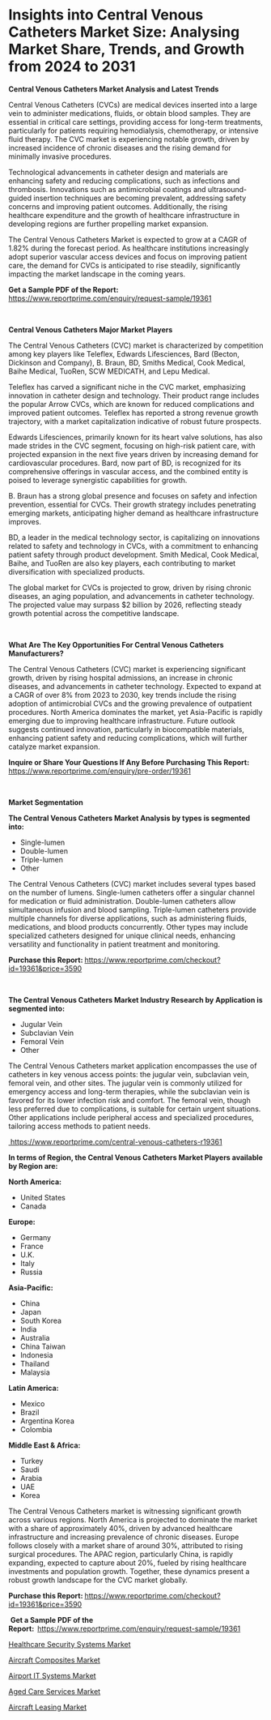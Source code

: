 <p><h1>Insights into Central Venous Catheters Market Size: Analysing Market Share, Trends, and Growth from 2024 to 2031</h1></p><p><strong>Central Venous Catheters Market Analysis and Latest Trends</strong></p>
<p><p>Central Venous Catheters (CVCs) are medical devices inserted into a large vein to administer medications, fluids, or obtain blood samples. They are essential in critical care settings, providing access for long-term treatments, particularly for patients requiring hemodialysis, chemotherapy, or intensive fluid therapy. The CVC market is experiencing notable growth, driven by increased incidence of chronic diseases and the rising demand for minimally invasive procedures. </p><p>Technological advancements in catheter design and materials are enhancing safety and reducing complications, such as infections and thrombosis. Innovations such as antimicrobial coatings and ultrasound-guided insertion techniques are becoming prevalent, addressing safety concerns and improving patient outcomes. Additionally, the rising healthcare expenditure and the growth of healthcare infrastructure in developing regions are further propelling market expansion. </p><p>The Central Venous Catheters Market is expected to grow at a CAGR of 1.82% during the forecast period. As healthcare institutions increasingly adopt superior vascular access devices and focus on improving patient care, the demand for CVCs is anticipated to rise steadily, significantly impacting the market landscape in the coming years.</p></p>
<p><strong>Get a Sample PDF of the Report:&nbsp;</strong> <a href="https://www.reportprime.com/enquiry/request-sample/19361?utm_campaign=99&utm_medium=2&utm_source=Github&utm_content=ia&utm_term=23112024&utm_id=central-venous-catheters">https://www.reportprime.com/enquiry/request-sample/19361</a></p>
<p>&nbsp;</p>
<p><strong>Central Venous Catheters Major Market Players</strong></p>
<p><p>The Central Venous Catheters (CVC) market is characterized by competition among key players like Teleflex, Edwards Lifesciences, Bard (Becton, Dickinson and Company), B. Braun, BD, Smiths Medical, Cook Medical, Baihe Medical, TuoRen, SCW MEDICATH, and Lepu Medical.</p><p>Teleflex has carved a significant niche in the CVC market, emphasizing innovation in catheter design and technology. Their product range includes the popular Arrow CVCs, which are known for reduced complications and improved patient outcomes. Teleflex has reported a strong revenue growth trajectory, with a market capitalization indicative of robust future prospects.</p><p>Edwards Lifesciences, primarily known for its heart valve solutions, has also made strides in the CVC segment, focusing on high-risk patient care, with projected expansion in the next five years driven by increasing demand for cardiovascular procedures. Bard, now part of BD, is recognized for its comprehensive offerings in vascular access, and the combined entity is poised to leverage synergistic capabilities for growth.</p><p>B. Braun has a strong global presence and focuses on safety and infection prevention, essential for CVCs. Their growth strategy includes penetrating emerging markets, anticipating higher demand as healthcare infrastructure improves.</p><p>BD, a leader in the medical technology sector, is capitalizing on innovations related to safety and technology in CVCs, with a commitment to enhancing patient safety through product development. Smith Medical, Cook Medical, Baihe, and TuoRen are also key players, each contributing to market diversification with specialized products.</p><p>The global market for CVCs is projected to grow, driven by rising chronic diseases, an aging population, and advancements in catheter technology. The projected value may surpass $2 billion by 2026, reflecting steady growth potential across the competitive landscape.</p></p>
<p>&nbsp;</p>
<p><strong>What Are The Key Opportunities For Central Venous Catheters Manufacturers?</strong></p>
<p><p>The Central Venous Catheters (CVC) market is experiencing significant growth, driven by rising hospital admissions, an increase in chronic diseases, and advancements in catheter technology. Expected to expand at a CAGR of over 8% from 2023 to 2030, key trends include the rising adoption of antimicrobial CVCs and the growing prevalence of outpatient procedures. North America dominates the market, yet Asia-Pacific is rapidly emerging due to improving healthcare infrastructure. Future outlook suggests continued innovation, particularly in biocompatible materials, enhancing patient safety and reducing complications, which will further catalyze market expansion.</p></p>
<p><strong>Inquire or Share Your Questions If Any Before Purchasing This Report:</strong> <a href="https://www.reportprime.com/enquiry/pre-order/19361?utm_campaign=99&utm_medium=2&utm_source=Github&utm_content=ia&utm_term=23112024&utm_id=central-venous-catheters">https://www.reportprime.com/enquiry/pre-order/19361</a></p>
<p>&nbsp;</p>
<p><strong>Market Segmentation</strong></p>
<p><strong>The Central Venous Catheters Market Analysis by types is segmented into:</strong></p>
<p><ul><li>Single-lumen</li><li>Double-lumen</li><li>Triple-lumen</li><li>Other</li></ul></p>
<p><p>The Central Venous Catheters (CVC) market includes several types based on the number of lumens. Single-lumen catheters offer a singular channel for medication or fluid administration. Double-lumen catheters allow simultaneous infusion and blood sampling. Triple-lumen catheters provide multiple channels for diverse applications, such as administering fluids, medications, and blood products concurrently. Other types may include specialized catheters designed for unique clinical needs, enhancing versatility and functionality in patient treatment and monitoring.</p></p>
<p><strong>Purchase this Report:&nbsp;</strong><a href="https://www.reportprime.com/checkout?id=19361&price=3590&utm_campaign=99&utm_medium=2&utm_source=Github&utm_content=ia&utm_term=23112024&utm_id=central-venous-catheters">https://www.reportprime.com/checkout?id=19361&price=3590</a></p>
<p>&nbsp;</p>
<p><strong>The Central Venous Catheters Market Industry Research by Application is segmented into:</strong></p>
<p><ul><li>Jugular Vein</li><li>Subclavian Vein</li><li>Femoral Vein</li><li>Other</li></ul></p>
<p><p>The Central Venous Catheters market application encompasses the use of catheters in key venous access points: the jugular vein, subclavian vein, femoral vein, and other sites. The jugular vein is commonly utilized for emergency access and long-term therapies, while the subclavian vein is favored for its lower infection risk and comfort. The femoral vein, though less preferred due to complications, is suitable for certain urgent situations. Other applications include peripheral access and specialized procedures, tailoring access methods to patient needs.</p></p>
<p><a href="https://www.reportprime.com/central-venous-catheters-r19361?utm_campaign=99&utm_medium=2&utm_source=Github&utm_content=ia&utm_term=23112024&utm_id=central-venous-catheters">&nbsp;https://www.reportprime.com/central-venous-catheters-r19361</a></p>
<p><strong>In terms of Region, the Central Venous Catheters Market Players available by Region are:</strong></p>
<p>
    <p> <strong> North America: </strong>
        <ul>
            <li>United States</li>
            <li>Canada</li>
        </ul>
        </p> 
    <p> <strong> Europe: </strong>
        <ul>
            <li>Germany</li>
            <li>France</li>
            <li>U.K.</li>
            <li>Italy</li>
            <li>Russia</li>
        </ul>
        </p> 
    <p> <strong> Asia-Pacific: </strong>
        <ul>
            <li>China</li>
            <li>Japan</li>
            <li>South Korea</li>
            <li>India</li>
            <li>Australia</li>
            <li>China Taiwan</li>
            <li>Indonesia</li>
            <li>Thailand</li>
            <li>Malaysia</li>
        </ul>
        </p> 
    <p> <strong> Latin America: </strong>
        <ul>
            <li>Mexico</li>
            <li>Brazil</li>
            <li>Argentina Korea</li>
            <li>Colombia</li>
        </ul>
        </p> 
    <p> <strong> Middle East & Africa: </strong>
        <ul>
            <li>Turkey</li>
            <li>Saudi</li>
            <li>Arabia</li>
            <li>UAE</li>
            <li>Korea</li>
        </ul>
    </p>
    </p>
<p><p>The Central Venous Catheters market is witnessing significant growth across various regions. North America is projected to dominate the market with a share of approximately 40%, driven by advanced healthcare infrastructure and increasing prevalence of chronic diseases. Europe follows closely with a market share of around 30%, attributed to rising surgical procedures. The APAC region, particularly China, is rapidly expanding, expected to capture about 20%, fueled by rising healthcare investments and population growth. Together, these dynamics present a robust growth landscape for the CVC market globally.</p></p>
<p><strong>Purchase this Report: </strong><a href="https://www.reportprime.com/checkout?id=19361&price=3590&utm_campaign=99&utm_medium=2&utm_source=Github&utm_content=ia&utm_term=23112024&utm_id=central-venous-catheters">https://www.reportprime.com/checkout?id=19361&price=3590</a></p>
<p>&nbsp;<strong>Get a Sample PDF of the Report:&nbsp;&nbsp;</strong><a href="https://www.reportprime.com/enquiry/request-sample/19361?utm_campaign=99&utm_medium=2&utm_source=Github&utm_content=ia&utm_term=23112024&utm_id=central-venous-catheters">https://www.reportprime.com/enquiry/request-sample/19361</a></p>
<p><strong></strong></p>
<p><p><a href="https://www.linkedin.com/pulse/exploring-healthcare-security-systems-market-size-share-zw6ge?utm_campaign=99&utm_medium=2&utm_source=Github&utm_content=ia&utm_term=23112024&utm_id=central-venous-catheters">Healthcare Security Systems Market</a></p><p><a href="https://issuu.com/reportprime-2/docs/aircraft-composites-market-size-203_7f3850a43fb536?utm_campaign=99&utm_medium=2&utm_source=Github&utm_content=ia&utm_term=23112024&utm_id=central-venous-catheters">Aircraft Composites Market</a></p><p><a href="https://www.linkedin.com/pulse/exploring-airport-systems-market-trends-size-expected-cagr-from-gzv6e?utm_campaign=99&utm_medium=2&utm_source=Github&utm_content=ia&utm_term=23112024&utm_id=central-venous-catheters">Airport IT Systems Market</a></p><p><a href="https://issuu.com/reportprime-2/docs/aged-care-services-market-size-2030_40a4fc31e63c03?utm_campaign=99&utm_medium=2&utm_source=Github&utm_content=ia&utm_term=23112024&utm_id=central-venous-catheters">Aged Care Services Market</a></p><p><a href="https://www.linkedin.com/pulse/global-aircraft-leasing-market-size-growth-outlook-uag7e?utm_campaign=99&utm_medium=2&utm_source=Github&utm_content=ia&utm_term=23112024&utm_id=central-venous-catheters">Aircraft Leasing Market</a></p></p>